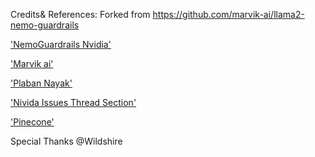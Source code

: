 Credits& References:
Forked from https://github.com/marvik-ai/llama2-nemo-guardrails

['NemoGuardrails Nvidia'](https://github.com/NVIDIA/NeMo-Guardrails/blob/develop/docs/user_guides/guardrails-library.md)

['Marvik ai'](https://blog.marvik.ai/2023/10/09/enhancing-llama2-conversations-with-nemo-guardrails-a-practical-guide/)

['Plaban Nayak'](https://medium.aiplanet.com/retrieval-augmented-pipeline-with-actions-using-nemo-gaurdrails-447b84a5334b)

['Nivida Issues Thread Section'](https://github.com/NVIDIA/NeMo-Guardrails/issues/238) 

['Pinecone'](https://www.pinecone.io/learn/nemo-guardrails-intro/)

Special Thanks @Wildshire
